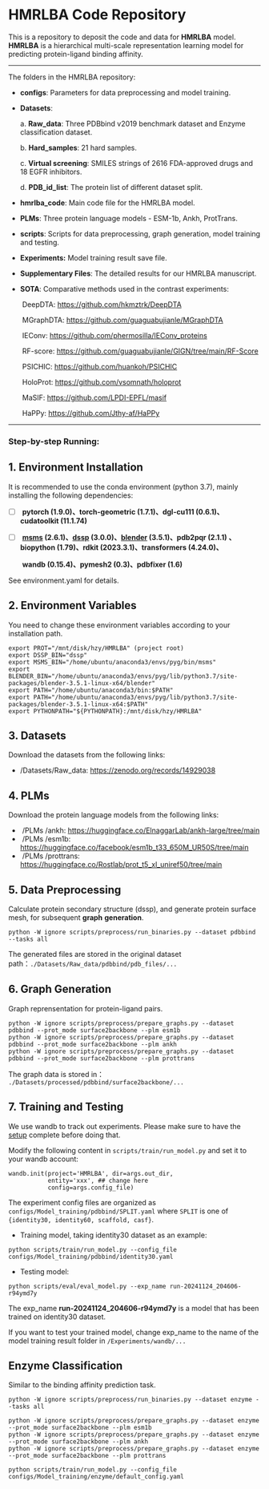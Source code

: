 # **HMRLBA** Code Repository

This is a repository to deposit the code and data for **HMRLBA** model. **HMRLBA** is a hierarchical multi-scale representation learning model for predicting protein-ligand binding affinity.

---

The folders in the HMRLBA repository:

- **configs**: Parameters for data preprocessing and model training.

- **Datasets**: 

  a. **Raw_data**: Three PDBbind v2019 benchmark  dataset and Enzyme classification dataset.

  b. **Hard_samples**: 21 hard samples.

  c. **Virtual screening**: SMILES strings of 2616 FDA-approved drugs and 18 EGFR inhibitors.

  d. **PDB_id_list**: The protein list of different dataset split.

- **hmrlba_code**: Main code file for the HMRLBA model.

- **PLMs**: Three protein language models - ESM-1b, Ankh, ProtTrans.

- **scripts**: Scripts for data preprocessing, graph generation, model training and testing.

- **Experiments:** Model training result save file.

- **Supplementary Files**: The detailed results for our HMRLBA manuscript.

- **SOTA**: Comparative methods used in the contrast experiments:

  ​	DeepDTA: https://github.com/hkmztrk/DeepDTA

  ​	MGraphDTA: https://github.com/guaguabujianle/MGraphDTA

  ​	IEConv: https://github.com/phermosilla/IEConv_proteins

  ​	RF-score: https://github.com/guaguabujianle/GIGN/tree/main/RF-Score

  ​	PSICHIC: https://github.com/huankoh/PSICHIC

  ​	HoloProt: https://github.com/vsomnath/holoprot

  ​	MaSIF: https://github.com/LPDI-EPFL/masif
  
  ​	HaPPy: https://github.com/Jthy-af/HaPPy

---



### **Step-by-step Running:**

## 1. Environment Installation

It is recommended to use the conda environment (python 3.7), mainly installing the following dependencies:

- [ ] ​		**pytorch (1.9.0)、torch-geometric (1.7.1)、dgl-cu111 (0.6.1)、cudatoolkit (11.1.74)**

- [ ] ​		**[msms](http://mgltools.scripps.edu/packages/MSMS/) (2.6.1)、[dssp](https://swift.cmbi.umcn.nl/gv/dssp/) (3.0.0)、[blender](https://www.blender.org/) (3.5.1)、pdb2pqr (2.1.1) 、biopython (1.79)、rdkit (2023.3.1)、transformers (4.24.0)、**

  ​		**wandb (0.15.4)、pymesh2 (0.3)、pdbfixer (1.6)**

See environment.yaml for details.




## 2. Environment Variables

You need to change these environment variables according to your installation path.

```
export PROT="/mnt/disk/hzy/HMRLBA" (project root)
export DSSP_BIN="dssp"
export MSMS_BIN="/home/ubuntu/anaconda3/envs/pyg/bin/msms"
export BLENDER_BIN="/home/ubuntu/anaconda3/envs/pyg/lib/python3.7/site-packages/blender-3.5.1-linux-x64/blender"
export PATH="/home/ubuntu/anaconda3/bin:$PATH"
export PATH="/home/ubuntu/anaconda3/envs/pyg/lib/python3.7/site-packages/blender-3.5.1-linux-x64:$PATH"
export PYTHONPATH="${PYTHONPATH}:/mnt/disk/hzy/HMRLBA"
```



## 3. Datasets

Download the datasets from the following links:

-  /Datasets/Raw_data:  https://zenodo.org/records/14929038

  

## 4. PLMs

Download the protein language models from the following links:

- ​		/PLMs /ankh:  https://huggingface.co/ElnaggarLab/ankh-large/tree/main
- ​		/PLMs /esm1b:  https://huggingface.co/facebook/esm1b_t33_650M_UR50S/tree/main
- ​		/PLMs /prottrans:  https://huggingface.co/Rostlab/prot_t5_xl_uniref50/tree/main



## 5. Data Preprocessing

Calculate protein secondary structure (dssp), and generate protein surface mesh, for subsequent **graph** **generation**.

```
python -W ignore scripts/preprocess/run_binaries.py --dataset pdbbind --tasks all
```

The generated files are stored in the original dataset path：`./Datasets/Raw_data/pdbbind/pdb_files/...`



## 6.  Graph Generation

Graph reprensentation for protein-ligand pairs.

```
python -W ignore scripts/preprocess/prepare_graphs.py --dataset pdbbind --prot_mode surface2backbone --plm esm1b
python -W ignore scripts/preprocess/prepare_graphs.py --dataset pdbbind --prot_mode surface2backbone --plm ankh
python -W ignore scripts/preprocess/prepare_graphs.py --dataset pdbbind --prot_mode surface2backbone --plm prottrans
```

The graph data is stored in： `./Datasets/processed/pdbbind/surface2backbone/...`



## 7.  Training and Testing

We use wandb to track out experiments. Please make sure to have the [setup](https://docs.wandb.ai/quickstart) complete before doing that.

Modify the following content in `scripts/train/run_model.py` and set it to your wandb account:

```
wandb.init(project='HMRLBA', dir=args.out_dir,
           entity='xxx', ## change here
           config=args.config_file)
```

The experiment config files are organized as `configs/Model_training/pdbbind/SPLIT.yaml` where `SPLIT` is one of `{identity30, identity60, scaffold, casf}`.

- Training model, taking identity30 dataset as an example:


```
python scripts/train/run_model.py --config_file configs/Model_training/pdbbind/identity30.yaml
```

- Testing model:

```
python scripts/eval/eval_model.py --exp_name run-20241124_204606-r94ymd7y
```

The exp_name **run-20241124_204606-r94ymd7y** is a model that has been trained on identity30 dataset.

If you want to test your trained model, change exp_name to the name of the model training result folder in `/Experiments/wandb/...`



## Enzyme Classification

Similar to the binding affinity prediction task.

```
python -W ignore scripts/preprocess/run_binaries.py --dataset enzyme --tasks all

python -W ignore scripts/preprocess/prepare_graphs.py --dataset enzyme --prot_mode surface2backbone --plm esm1b
python -W ignore scripts/preprocess/prepare_graphs.py --dataset enzyme --prot_mode surface2backbone --plm ankh
python -W ignore scripts/preprocess/prepare_graphs.py --dataset enzyme --prot_mode surface2backbone --plm prottrans

python scripts/train/run_model.py --config_file configs/Model_training/enzyme/default_config.yaml

```























